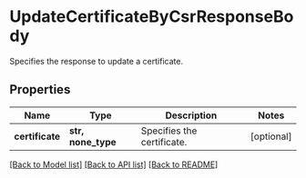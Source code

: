 # UpdateCertificateByCsrResponseBody

Specifies the response to update a certificate.

## Properties
Name | Type | Description | Notes
------------ | ------------- | ------------- | -------------
**certificate** | **str, none_type** | Specifies the certificate. | [optional] 

[[Back to Model list]](../README.md#documentation-for-models) [[Back to API list]](../README.md#documentation-for-api-endpoints) [[Back to README]](../README.md)


